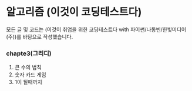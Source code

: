 # 알고리즘 (이것이 코딩테스트다)

모든 글 및 코드는 (이것이 취업을 위한 코딩테스트다 with 파이썬/나동빈/한빛미디어(주))를 바탕으로 작성했습니다.

### chapte3(그리디)

1. 큰 수의 법칙
2. 숫자 카드 게임
3. 1이 될때까지